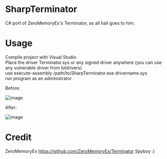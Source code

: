 # SharpTerminator

C# port of ZeroMemoryEx's Terminator, so all hail goes to him.

# Usage

Compile project with Visual Studio<br>
Place the driver Terminator.sys or any signed driver anywhere (you can use any vulnerable driver from loldrivers)<br>
use execute-assembly /path/to/SharpTerminator.exe drivername.sys<br>
run program as an administrator

Before:

![image](https://github.com/mertdas/SharpTerminator/assets/48562581/8d9d66be-82a9-4d19-9910-c78a106a6571)

After:

![image](https://github.com/mertdas/SharpTerminator/assets/48562581/b078b41f-4514-4c7c-b1a7-1ec2919b05e2)

# Credit
ZeroMemoryEx https://github.com/ZeroMemoryEx/Terminator
Spyboy :)

